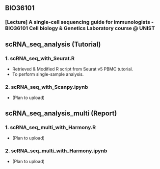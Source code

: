 ## BIO36101
### [Lecture] A single-cell sequencing guide for immunologists - BIO36101 Cell biology & Genetics Laboratory course @ UNIST
## scRNA_seq_analysis (Tutorial)
### 1. scRNA_seq_with_Seurat.R
* Retrieved & Modified R script from Seurat v5 PBMC tutorial.
* To perform single-sample analysis.

### 2. scRNA_seq_with_Scanpy.ipynb
* (Plan to upload)

## scRNA_seq_analysis_multi (Report)
### 1. scRNA_seq_multi_with_Harmony.R
* (Plan to upload)

### 2. scRNA_seq_multi_with_Harmony.ipynb
* (Plan to upload)
